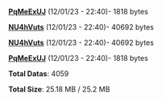 [**PqMeExUJ**](/data/PqMeExUJ.txt) (12/01/23 - 22:40)- 1818 bytes

[**NU4hVuts**](/data/NU4hVuts.txt) (12/01/23 - 22:40)- 40692 bytes

[**NU4hVuts**](/data/NU4hVuts.txt) (12/01/23 - 22:40)- 40692 bytes

[**PqMeExUJ**](/data/PqMeExUJ.txt) (12/01/23 - 22:40)- 1818 bytes

**Total Datas**: 4059

**Total Size**: 25.18 MB / 25.2 MB